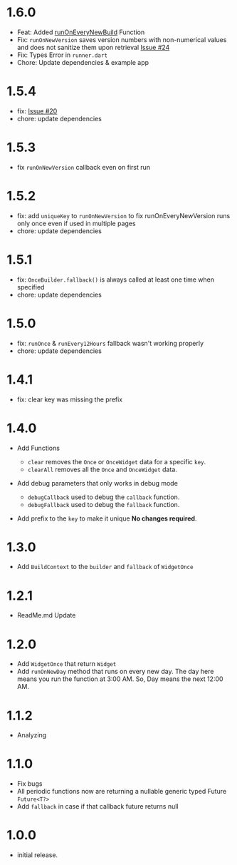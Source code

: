# 1.6.0

- Feat: Added [runOnEveryNewBuild](https://github.com/MostafaSolimanMO/once/pull/23) Function 
- Fix: `runOnNewVersion` saves version numbers with non-numerical values and does not sanitize them upon retrieval [Issue #24](https://github.com/MostafaSolimanMO/once/issues/24)
- Fix: Types Error in `runner.dart`
- Chore: Update dependencies & example app

# 1.5.4

- fix: [Issue #20](https://github.com/MostafaSolimanMO/once/issues/20)
- chore: update dependencies

# 1.5.3

- fix `runOnNewVersion` callback even on first run

# 1.5.2

- fix: add `uniqueKey` to `runOnNewVersion` to fix runOnEveryNewVersion runs only once even if used
  in multiple pages
- chore: update dependencies

# 1.5.1

- fix: `OnceBuilder.fallback()` is always called at least one time when specified
- chore: update dependencies

# 1.5.0

- fix: `runOnce` & `runEvery12Hours` fallback wasn't working properly
- chore: update dependencies

# 1.4.1

- fix: clear key was missing the prefix

# 1.4.0

- Add Functions
    * `clear` removes the `Once` or `OnceWidget` data for a specific `key`.
    * `clearAll` removes all the `Once` and `OnceWidget` data.

- Add debug parameters that only works in debug mode
    * `debugCallback` used to debug the `callback` function.
    * `debugFallback` used to debug the `fallback` function.

- Add prefix to the `key` to make it unique **No changes required**.

# 1.3.0

- Add `BuildContext` to the `builder` and `fallback` of `WidgetOnce`

# 1.2.1

- ReadMe.md Update

# 1.2.0

- Add `WidgetOnce` that return `Widget`
- Add `runOnNewDay` method that runs on every new day.
  The day here means you run the function at 3:00 AM. So, Day means
  the next 12:00 AM.

# 1.1.2

- Analyzing

# 1.1.0

- Fix bugs
- All periodic functions now are returning a nullable generic typed Future `Future<T?>`
- Add `fallback`  in case if that callback future returns null

# 1.0.0

- initial release.
